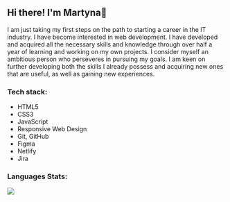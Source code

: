 ## Hi there! I'm Martyna👋 

I am just taking my first steps on the path to starting a career in the IT industry. I have become interested in web development. I have developed and acquired all the necessary skills and knowledge through over half a year of learning and working on my own projects. I consider myself an ambitious person who perseveres in pursuing my goals. I am keen on further developing both the skills I already possess and acquiring new ones that are useful, as well as gaining new experiences.

### Tech stack:

- HTML5
- CSS3
- JavaScript
- Responsive Web Design
- Git, GitHub
- Figma
- Netlify
- Jira

### Languages Stats:
![](https://github-readme-stats.vercel.app/api/top-langs/?username=mwojcickaa&theme=default&hide_border=false&include_all_commits=false&count_private=false&layout=compact)

